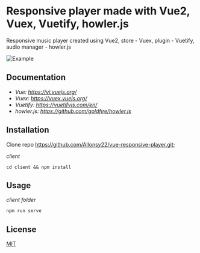 # Responsive player made with Vue2, Vuex, Vuetify, howler.js

Responsive music player created using Vue2, store - Vuex, plugin - Vuetify, audio manager - howler.js

![Example](https://drive.google.com/file/d/1G93D7wmdf-Q_TPlr4wEetd3Vhz_Xhrxc/view?usp=sharing)

## Documentation

* _Vue: https://vi.vuejs.org/_
* _Vuex: https://vuex.vuejs.org/_
* _Vuetify: https://vuetifyjs.com/en/_
* _howler.js: https://github.com/goldfire/howler.js_

## Installation

Clone repo https://github.com/Allonsy22/vue-responsive-player.git;

_client_
```
cd client && npm install
```
## Usage
_client folder_
```
npm run serve
```

## License
[MIT](https://choosealicense.com/licenses/mit/)